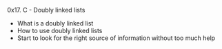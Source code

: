 0x17. C - Doubly linked lists
- What is a doubly linked list
- How to use doubly linked lists
- Start to look for the right source of information without too much help